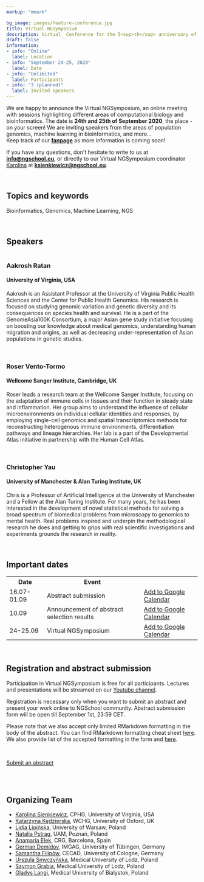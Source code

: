 ```yaml
---
markup: "mmark"

bg_image: images/feature-conference.jpg
title: Virtual NGSymposium
description: Virtual  Conference for the 5<sup>th</sup> anniversary of NGSchool
draft: false
information:
- info: "Online"
  label: Location
- info: "September 24-25, 2020"
  label: Date
- info: "Unlimited"
  label: Participants
- info: "3 (planned)"
  label: Invited Speakers
---
```


 
We are happy to announce the Virtual NGSymposium, an online meeting with sessions highlighting different areas of computational biology and bioinformatics. The date is **24th and 25th of September 2020**, the place - on your screen! We are inviting speakers from the areas of population genomics, machine learning in bioinformatics, and more...  
Keep track of our <a href="https://www.facebook.com/NGSchool.eu/" target="_blank"><b>fanpage</b></a> as more information is coming soon!  

If you have any questions, don't hesitate to write to us at <a href="mailto:info@ngschool.eu"><b>info@ngschool.eu</b></a>, or directly to our Virtual NGSymposium coordinator <a href="/people/karolina-sienkiewicz" target="_blank">Karolina</a> at <a href="mailto:ksienkiewicz@ngschool.eu"><b>ksienkiewicz@ngschool.eu</b></a>.

<br>  

## Topics and keywords
Bioinformatics, Genomics, Machine Learning, NGS

<br>

## Speakers

<div class="col-md-2">
	<img class="img-responsive w-100" src="../images/people/aakrosh-ratan-2.jpg" alt="">
</div>

### Aakrosh Ratan
#### University of Virginia, USA  
  
Aakrosh is an Assistant Professor at the University of Virginia Public Health Sciences and the Center for Public Health Genomics. His research is focused on  studying genomic variation and genetic diversity and its consequences on species health and survival. He is a part of the GenomeAsia100K Consortium, a major Asian gene study initiative focusing on boosting our knowledge about medical genomics, understanding human migration and origins, as well as decreasing under-representation of Asian populations in genetic studies.  

<br>

<div class="col-md-2">
	<img class="img-responsive w-100" src="../images/people/roser-vento-tormo.jpg" alt="">
</div>

### Roser Vento-Tormo
#### Wellcome Sanger Institute, Cambridge, UK  
    
Roser leads a research team at the Wellcome Sanger Institute, focusing on the adaptation of immune cells in tissues and their function in steady state and inflammation. Her group aims to understand the influence of cellular microenvironments on individual cellular identities and responses, by employing single-cell genomics and spatial transcriptomics methods for reconstructing heterogenous immune environments, differentiation pathways and lineage hierarchies. Her lab is a part of the Developmental Atlas initiative in partnership with the Human Cell Atlas.

<br>

<div class="col-md-2">
	<img class="img-responsive w-100" src="../images/people/chris-yau.jpg" alt="">
</div>

### Christopher Yau
#### University of Manchester & Alan Turing Institute, UK   
  
Chris is a Professor of Artificial Intelligence at the University of Manchester and a Fellow at the Alan Turing Institute. For many years, he has been interested in the development of novel statistical methods for solving a broad spectrum of biomedical problems from microscopy to genomics to mental health. Real problems inspired and underpin the methodological research he does and getting to grips with real scientific investigations and experiments grounds the research in reality. 

<br>

## Important dates
<div>
<table class="table table-bordered table-striped">
  <tr>
    <th>Date</th>
    <th>Event</th>
    <th></th>
  </tr>
   <tr>
    <td class="date-td">16.07-01.09 </td>
    <td>Abstract submission</td>
    <td>
      <a href="https://www.google.com/calendar/render?action=TEMPLATE&text=Virtual+NGSymposium%3A+Abstract+submission+deadline&dates=20200812T220000Z%2F20200901T215900Z" target="_blank" class="btn btn-primary">Add to Google Calendar<i class="far fa-calendar-plus"></i></a>
    </td>
  </tr>
  <tr>
    <td class="date-td">10.09</td>
    <td>Announcement of abstract selection results</td>
    <td>
      <a href="https://www.google.com/calendar/render?action=TEMPLATE&text=Virtual+NGSymposium%3A+Abstract+selection+results&dates=20200902T220000Z%2F20200910T215900Z" target="_blank" class="btn btn-primary">Add to Google Calendar<i class="far fa-calendar-plus"></i></a>
    </td>
  </tr>
  <tr>
    <td class="date-td">24-25.09</td>
    <td>Virtual NGSymposium</td>
    <td>
      <a href="https://www.google.com/calendar/render?action=TEMPLATE&text=Virtual+NGSymposium+2020&dates=20200924T110000Z%2F20200925T180000Z" target="_blank" class="btn btn-primary">Add to Google Calendar<i class="far fa-calendar-plus"></i></a>
    </td>
  </tr>
</table>
<br>
</div>

## Registration and abstract submission 

Participation in Virtual NGSymposium is free for all participants. Lectures and presentations will be streamed on our <a href="https://www.youtube.com/NGSchoolEU" target="_blank">Youtube channel</a>.

Registration is necessary only when you want to submit an abstract and present your work online to NGSchool community. Abstract submission form will be open till September 1st, 23:59 CET.

Please note that we also accept only limited RMarkdown formatting in the body of the abstract. You can find RMarkdown formatting cheat sheet <a href="https://rstudio.com/wp-content/uploads/2015/02/rmarkdown-cheatsheet.pdf" target="_blank">here</a>. We also provide list of the accepted formatting in the form and  <a href="https://docs.google.com/document/d/15UJ3LQNgqNOH9sOfnzX8anF6BXZALTrKKIIlsyinpCY/edit?usp=sharing" target="_blank">here</a>.

<br>

<a href="https://forms.gle/DofDcZPCF9w5rrgE8" target="_blank" class="btn btn-success btn-lg btn-block" style="width: 40%; margin: 0 auto;">Submit an abstract <i class="fas fa-play"></i></a>

<br>


<!-- 
### Invited Speakers
##### [**Máire Ní Leathlobhair**](/people/maire-ni-leathlobhair/)  
Big Data Institute, University of Oxford, UK
<br>
Lecture title: ***Transmissible Cancer - A Long-Term Evolution Experiment***

### Keynote speaker
##### [**Aakrosh	Ratan**](/people/aakrosh-ratan/)
University of Virginia, USA  


##### ...and more coming soon!

<br>

## Scientific Advisory Board
To be announced soon. -->

<br> 

## Organizing Team
* [Karolina Sienkiewicz](/people/karolina-sienkiewicz), CPHG, University of Virginia, USA
* [Katarzyna Kędzierska](/people/katarzyna-kedzierska), WCHG, University of Oxford, UK
* [Lidia Lipińska](/people/lidia-lipinska), University of Warsaw, Poland
* [Natalia Pstrąg](/people/natalia-pstrag), UAM, Poznań, Poland
* [Anamaria Elek](/people/anamaria-elek), CRG, Barcelona, Spain
* [German Demidov](/people/german-demidov), IMGAG, University of Tübingen, Germany
* [Samantha Filipów](/people/samantha-filipow), CECAD, University of Cologne, Germany
* [Urszula Smyczyńska](/people/urszula-smyczynska), Medical University of Lodz, Poland
* [Szymon Grabia](/people/szymon-grabia), Medical University of Lodz, Poland
* [Gladys Langi](/people/gladys-langi), Medical University of Bialystok, Poland

<br>

<!-- ## Program
The conference will start at 3 PM on the 31<sup>st</sup> July (Friday) and will last till 1<sup>st</sup> August (Saturday) evening. We plan to invite 4-5 keynote speakers. The Scientific Committee will select about 20 abstracts for oral presentation. We will announce a detailed program in due course. -->
